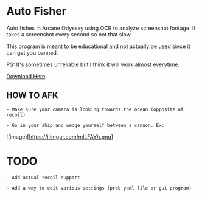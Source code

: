 # Auto Fisher

Auto fishes in Arcane Odyssey using OCR to analyze screenshot footage.
It takes a screenshot every second so not that slow.

This program is meant to be educational and not actually be used since it can get you banned.

PS: It's sometimes unreliable but I think it will work almost everytime.

[Download Here](https://github.com/bik-u/ao-ocr-autofisher/releases)

## HOW TO AFK

    - Make sure your camera is looking towards the ocean (opposite of recoil)

    - Go in your ship and wedge yourself between a cannon. Ex:

!(image)[https://i.imgur.com/mlLFAYh.png]
        


# TODO

    - Add actual recoil support
    
    - Add a way to edit various settings (prob yaml file or gui program)
